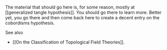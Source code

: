 
The material that should go here is, for some reason, mostly at [[generalized tangle hypothesis]]. You should go there to learn more. Better yet, you go there and then come back here to create a decent entry on the cobordisms hypothesis.

See also

* [[On the Classification of Topological Field Theories]].
